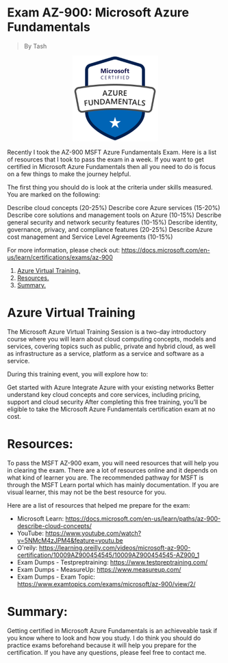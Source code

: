 # Exam AZ-900: Microsoft Azure Fundamentals
> By Tash


<p align="center">
<img max-height=200 height=200 src="https://github.com/ciph3rwoman/az900/blob/main/Azure%20Fundamentals.png"/>
</p>

Recently I took the AZ-900 MSFT Azure Fundamentals Exam. Here is a list of resources that I took to pass the exam in a week. If you want to get certified in Microsoft Azure Fundamentals then all you need to do is focus on a few things to make the journey helpful. 

The first thing you should do is look at the criteria under skills measured. You are marked on the following:

Describe cloud concepts (20-25%)
Describe core Azure services (15-20%)
Describe core solutions and management tools on Azure (10-15%)
Describe general security and network security features (10-15%)
Describe identity, governance, privacy, and compliance features (20-25%)
Describe Azure cost management and Service Level Agreements (10-15%)

For more information, please check out: https://docs.microsoft.com/en-us/learn/certifications/exams/az-900

1. [ Azure Virtual Training. ](#desc)
2. [ Resources. ](#usage)
3. [ Summary. ](#files)


# Azure Virtual Training
<a name="desc"></a>

The Microsoft Azure Virtual Training Session is a two-day introductory course where you will learn about cloud computing concepts, models and services, covering topics such as public, private and hybrid cloud, as well as infrastructure as a service, platform as a service and software as a service.

During this training event, you will explore how to:

Get started with Azure
Integrate Azure with your existing networks
Better understand key cloud concepts and core services, including pricing, support and cloud security
After completing this free training, you’ll be eligible to take the Microsoft Azure Fundamentals certification exam at no cost.

# Resources:
<a name="usage"></a>
To pass the MSFT AZ-900 exam, you will need resources that will help you in clearing the exam. There are a lot of resources online and it depends on what kind of learner you are. The recommended pathway for MSFT is through the MSFT Learn portal which has mainly documentation. If you are visual learner, this may not be the best resource for you. 

Here are a list of resources that helped me prepare for the exam:

- Microsoft Learn: https://docs.microsoft.com/en-us/learn/paths/az-900-describe-cloud-concepts/
- YouTube: https://www.youtube.com/watch?v=5NMcM4zJPM4&feature=youtu.be
- O'reily: https://learning.oreilly.com/videos/microsoft-az-900-certification/10009AZ900454545/10009AZ900454545-AZ900_1
- Exam Dumps - Testpreptraining: https://www.testpreptraining.com/
- Exam Dumps - MeasureUp: https://www.measureup.com/ 
- Exam Dumps - Exam Topic: https://www.examtopics.com/exams/microsoft/az-900/view/2/

# Summary:
<a name="files"></a>
Getting certified in Microsoft Azure Fundamentals is an achieveable task if you know where to look and how you study. I do think you should do practice exams beforehand because it will help you prepare for the certification. If you have any questions, please feel free to contact me. 






